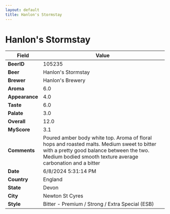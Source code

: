 ```yaml
---
layout: default
title: Hanlon's Stormstay
---
```


# Hanlon's Stormstay

| Field         | Value     |
|---------------|-----------|
| **BeerID** | 105235 |
| **Beer** | Hanlon's Stormstay |
| **Brewer** | Hanlon&#39;s Brewery |
| **Aroma** | 6.0 |
| **Appearance** | 4.0 |
| **Taste** | 6.0 |
| **Palate** | 3.0 |
| **Overall** | 12.0 |
| **MyScore** | 3.1 |
| **Comments** | Poured amber body white top. Aroma of floral hops and roasted malts.  Medium sweet to bitter with a pretty good balance between the two. Medium bodied smooth texture average carbonation and a bitter  |
| **Date** | 6/8/2024 5:31:14 PM |
| **Country** | England |
| **State** | Devon |
| **City** | Newton St Cyres |
| **Style** | Bitter - Premium / Strong / Extra Special (ESB) |
